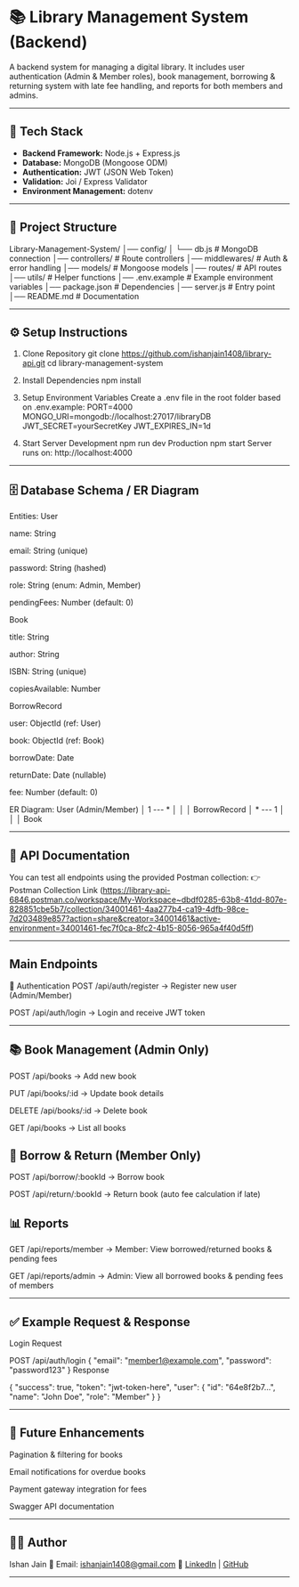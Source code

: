 # 📚 Library Management System (Backend)

A backend system for managing a digital library. It includes user authentication (Admin & Member roles), book management, borrowing & returning system with late fee handling, and reports for both members and admins.

---

## 🚀 Tech Stack
- **Backend Framework:** Node.js + Express.js  
- **Database:** MongoDB (Mongoose ODM)  
- **Authentication:** JWT (JSON Web Token)  
- **Validation:** Joi / Express Validator  
- **Environment Management:** dotenv  

---

## 📂 Project Structure
Library-Management-System/
│── config/
│ └── db.js # MongoDB connection
│── controllers/ # Route controllers
│── middlewares/ # Auth & error handling
│── models/ # Mongoose models
│── routes/ # API routes
│── utils/ # Helper functions
│── .env.example # Example environment variables
│── package.json # Dependencies
│── server.js # Entry point
│── README.md # Documentation


---

## ⚙️ Setup Instructions

1. Clone Repository
git clone https://github.com/ishanjain1408/library-api.git
cd library-management-system

2. Install Dependencies
npm install

3. Setup Environment Variables
Create a .env file in the root folder based on .env.example:
PORT=4000
MONGO_URI=mongodb://localhost:27017/libraryDB
JWT_SECRET=yourSecretKey
JWT_EXPIRES_IN=1d

4. Start Server
Development
npm run dev
Production
npm start
Server runs on: http://localhost:4000

---

## 🗄️ Database Schema / ER Diagram
Entities:
User

name: String

email: String (unique)

password: String (hashed)

role: String (enum: Admin, Member)

pendingFees: Number (default: 0)

Book

title: String

author: String

ISBN: String (unique)

copiesAvailable: Number

BorrowRecord

user: ObjectId (ref: User)

book: ObjectId (ref: Book)

borrowDate: Date

returnDate: Date (nullable)

fee: Number (default: 0)

ER Diagram:
User (Admin/Member)
   │ 1 --- * │
   │         │
BorrowRecord
   │ * --- 1 │
   │         │
Book

---

## 📖 API Documentation
You can test all endpoints using the provided Postman collection:
👉 Postman Collection Link (https://library-api-6846.postman.co/workspace/My-Workspace~dbdf0285-63b8-41dd-807e-828851cbe5b7/collection/34001461-4aa277b4-ca19-4dfb-98ce-7d203489e857?action=share&creator=34001461&active-environment=34001461-fec7f0ca-8fc2-4b15-8056-965a4f40d5ff)

---

## Main Endpoints
🔑 Authentication
POST /api/auth/register → Register new user (Admin/Member)

POST /api/auth/login → Login and receive JWT token

---

## 📚 Book Management (Admin Only)
POST /api/books → Add new book

PUT /api/books/:id → Update book details

DELETE /api/books/:id → Delete book

GET /api/books → List all books

## 📖 Borrow & Return (Member Only)
POST /api/borrow/:bookId → Borrow book

POST /api/return/:bookId → Return book (auto fee calculation if late)

## 📊 Reports
GET /api/reports/member → Member: View borrowed/returned books & pending fees

GET /api/reports/admin → Admin: View all borrowed books & pending fees of members

---

## ✅ Example Request & Response
Login
Request

POST /api/auth/login
{
  "email": "member1@example.com",
  "password": "password123"
}
Response

{
  "success": true,
  "token": "jwt-token-here",
  "user": {
    "id": "64e8f2b7...",
    "name": "John Doe",
    "role": "Member"
  }
}

---


## 🔮 Future Enhancements
Pagination & filtering for books

Email notifications for overdue books

Payment gateway integration for fees

Swagger API documentation

---


## 👨‍💻 Author
Ishan Jain
📧 Email: ishanjain1408@gmail.com
🔗 [LinkedIn](https://www.linkedin.com/in/ishanjain1408/) | [GitHub](https://github.com/ishanjain1408)

---
